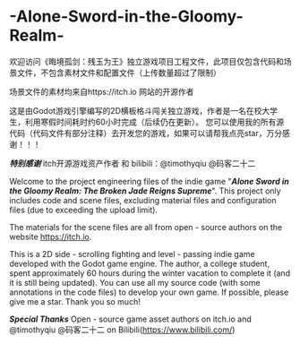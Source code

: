 # -Alone-Sword-in-the-Gloomy-Realm-
欢迎访问《晦境孤剑：残玉为王》独立游戏项目工程文件，此项目仅包含代码和场景文件，不包含素材文件和配置文件（上传数量超过了限制）

场景文件的素材均来自https://itch.io 网站的开源作者

这是由Godot游戏引擎编写的2D横板格斗闯关独立游戏，作者是一名在校大学生，利用寒假时间耗时约60小时完成（后续仍在更新）。
您可以使用我的所有源代码（代码文件有部分注释）去开发您的游戏，如果可以请帮我点亮star，万分感谢！！！

***特别感谢***
itch开源游戏资产作者 和 bilibili：@timothyqiu @码客二十二

Welcome to the project engineering files of the indie game "***Alone Sword in the Gloomy Realm: The Broken Jade Reigns Supreme***". This project only includes code and scene files, excluding material files and configuration files (due to exceeding the upload limit).

The materials for the scene files are all from open - source authors on the website https://itch.io.

This is a 2D side - scrolling fighting and level - passing indie game developed with the Godot game engine. The author, a college student, spent approximately 60 hours during the winter vacation to complete it (and it is still being updated).
You can use all my source code (with some annotations in the code files) to develop your own game. If possible, please give me a star. Thank you so much!

***Special Thanks***
Open - source game asset authors on itch.io and @timothyqiu @码客二十二 on Bilibili(https://www.bilibili.com/)
